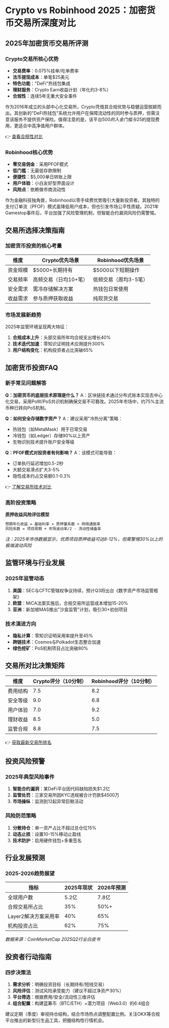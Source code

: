 # Crypto vs Robinhood 2025：加密货币交易所深度对比

## 2025年加密货币交易所评测

### Crypto交易所核心优势
- **交易费率**：0.075%挂单/吃单费率
- **法币提现成本**：单笔$25美元
- **特色功能**："DeFi"热钱包集成
- **理财服务**：Crypto Earn收益计划（年化约3-8%）
- **合规性**：连续5年无重大安全事件

作为2016年成立的头部中心化交易所，Crypto凭借其合规优势与稳健运营脱颖而出。其创新的"DeFi热钱包"系统允许用户在保障流动性的同时参与质押，但需注意该服务不提供资产保险。值得注意的是，该平台$500的入金门槛与$25的提现费用，更适合中高净值用户群体。

👉 [查看合规性对比](https://bit.ly/okx_welcome)

### Robinhood核心优势
- **零交易佣金**：采用PFOF模式
- **低门槛**：无最低存款限制
- **便捷性**：$5,000单日转账上限
- **用户体验**：小白友好型界面设计
- **风险点**：依赖做市商流动性

作为金融科技独角兽，Robinhood以零手续费优势吸引大量新投资者。其独特的支付订单流（PFOF）模式虽降低用户成本，但也引发市场公平性质疑。2021年Gamestop事件后，平台加强了风险管理机制，但智能合约漏洞风险仍需警惕。

## 交易所选择决策指南

### 加密货币投资的核心考量
| 维度          | Crypto优先场景                  | Robinhood优先场景               |
|---------------|-------------------------------|-------------------------------|
| 资金规模      | $5000+长期持有                | $5000以下短期操作              |
| 交易频率      | 高频交易（日均10+笔）          | 低频交易（周均3-5笔）          |
| 安全需求      | 需冷存储解决方案                | 热钱包日常使用                  |
| 收益需求      | 参与质押获取收益                | 纯现货交易                      |

### 市场发展新趋势
2025年监管环境呈现两大特征：
1. **合规成本上升**：头部交易所年均合规支出增长40%
2. **技术迭代加速**：零知识证明技术应用提升300%
3. **用户结构变化**：机构投资者占比突破65%

## 加密货币投资FAQ

### 新手常见问题解答
**Q：加密货币的底层技术原理是什么？**
A：区块链技术通过分布式账本实现去中心化交易，采用PoW/PoS共识机制确保交易不可篡改。2025年市场中，约75%主流币种已转向PoS机制。

**Q：如何安全存储数字资产？**
A：建议采用"冷热分离"策略：
- 热钱包（如MetaMask）用于日常交易
- 冷钱包（如Ledger）存储90%以上资产
- 生物识别技术提升账户安全等级

**Q：PFOF模式对投资者有何影响？**
A：该模式可能导致：
- 订单执行延迟增加0.5-2秒
- 大额交易滑点扩大3-5%
- 隐性成本约占交易额0.1-0.3%

👉 [了解交易所技术对比](https://bit.ly/okx_welcome)

### 高阶投资策略
**质押收益风险评估模型**
```markdown
预期年化收益 = 基础利率 × 质押量系数 × 网络通胀率
风险系数 = 项目周期 + 市场波动率/2 - 流动性储备率
```
*注：2025年市场数据显示，优质项目质押收益可达8-12%，但需警惕30%以上的极端波动风险*

## 监管环境与行业发展

### 2025年监管动态
1. **美国**：SEC与CFTC管辖权争议持续，预计Q3将出台《数字资产市场监管框架》
2. **欧盟**：MiCA法案实施后，合规交易所运营成本增加15-20%
3. **亚洲**：新加坡MAS推出"沙盒监管"计划，吸引30+初创项目

### 技术演进方向
- **隐私计算**：零知识证明采用率提升至45%
- **跨链技术**：Cosmos与Polkadot生态整合加速
- **绿色挖矿**：PoS机制项目占比突破80%

## 交易所对比决策矩阵

| 维度         | Crypto评分（10分制） | Robinhood评分（10分制） |
|--------------|---------------------|------------------------|
| 费用结构     | 7.5                 | 8.2                    |
| 安全等级     | 9.0                 | 6.8                    |
| 用户体验     | 7.0                 | 9.2                    |
| 理财收益     | 8.5                 | 5.0                    |
| 监管合规     | 8.8                 | 7.5                    |

👉 [获取最新交易所排名](https://bit.ly/okx_welcome)

## 投资风险预警

### 2025年典型风险事件
1. **智能合约漏洞**：某DeFi平台因代码缺陷损失$1.2亿
2. **监管处罚**：三家交易所因KYC违规被合计罚款$4500万
3. **市场操纵**：监测到12起异常巨鲸活动

### 风险防范策略
1. **分散持仓**：单一资产占比不超过总仓位15%
2. **动态止损**：设置10-15%移动止盈线
3. **技术防护**：启用硬件钱包+多重签名

## 行业发展预测

### 2025-2026趋势展望
| 指标                | 2025年现状 | 2026年预测 |
|---------------------|------------|------------|
| 全球用户数          | 5.2亿      | 7.8亿      |
| 合规交易所占比      | 35%        | 50%+       |
| Layer2解决方案采用率| 40%        | 65%        |
| 机构投资占比        | 62%        | 75%        |

*数据来源：CoinMarketCap 2025Q2行业白皮书*

## 投资者行动指南

### 四步决策法
1. **需求分析**：明确投资目标（长期持有/短线交易）
2. **风险评估**：测试风险承受能力（建议不超过净资产30%）
3. **平台筛选**：根据费用/安全/流动性三维评估
4. **组合配置**：构建蓝筹币（BTC/ETH）+潜力项目（Web3.0）的6:4组合

建议定期（季度）审视持仓结构，结合市场热点调整配置比例。关注OKX等合规平台推出的新型衍生品工具，把握结构性行情机会。